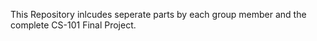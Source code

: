 This Repository inlcudes seperate parts by each group member and the complete CS-101 Final Project.
